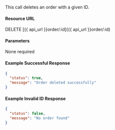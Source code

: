 <!--
@title Delete order by ID
@author Moltin Ltd
@description Deletes an order with a given ID

@sidebar 1
@family Order
@rate No
@auth Yes
@format JSON
@http DELETE
@version beta
-->
This call deletes an order with a given ID.

#### Resource URL
DELETE [{{ api_url }}order/:id]({{ api_url }}order/:id)


#### Parameters
None required

<!--code-->
#### Example Successful Response
``` json
{
  "status": true,
  "message": "Order deleted successfully"
}
```


#### Example Invalid ID Response
``` json
{
  "status": false,
  "message": "No order found"
}
```
<!--/code-->
